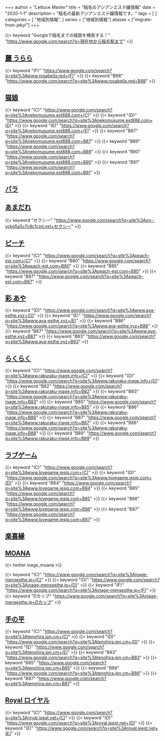 +++
author = "Lettuce Master"
title = "稲毛のアジアンエステ嬢情報"
date = "2020-1-1"
description = "稲毛の最新アジアンエステ嬢情報です。"
tags = [
]
categories = [
    "地域別情報",
]
series = ["地域別情報"]
aliases = ["migrate-from-jekyl"]
+++

{{< keyword "Googleで稲毛までの経路を検索する！" "https://www.google.com/search?q=現在地から稲毛駅まで" >}}

## [麗 うらら](http://www.rosabella.red/)
{{< keyword "(F)" "https://www.google.com/search?q=site%3Awww.rosabella.red+(F)" >}} {{< keyword "B88" "https://www.google.com/search?q=site%3Awww.rosabella.red+B88" >}} 

## [猫娘](http://nekomusume.est888.com/)
{{< keyword "(C)" "https://www.google.com/search?q=site%3Anekomusume.est888.com+(C)" >}} {{< keyword "(D)" "https://www.google.com/search?q=site%3Anekomusume.est888.com+(D)" >}} {{< keyword "(E)" "https://www.google.com/search?q=site%3Anekomusume.est888.com+(E)" >}} {{< keyword "B87" "https://www.google.com/search?q=site%3Anekomusume.est888.com+B87" >}} {{< keyword "B89" "https://www.google.com/search?q=site%3Anekomusume.est888.com+B89" >}} {{< keyword "B90" "https://www.google.com/search?q=site%3Anekomusume.est888.com+B90" >}} {{< keyword "B91" "https://www.google.com/search?q=site%3Anekomusume.est888.com+B91" >}} 

## [バラ](http://es-come.net/bara/)


## [あまだれ](http://xn--vckg5a5c7c8c1czd.net/)
{{< keyword "セクシー" "https://www.google.com/search?q=site%3Axn--vckg5a5c7c8c1czd.net+セクシー" >}} 

## [ピーチ](http://peach-est.com/)
{{< keyword "(C)" "https://www.google.com/search?q=site%3Apeach-est.com+(C)" >}} {{< keyword "B80" "https://www.google.com/search?q=site%3Apeach-est.com+B80" >}} {{< keyword "B85" "https://www.google.com/search?q=site%3Apeach-est.com+B85" >}} {{< keyword "B87" "https://www.google.com/search?q=site%3Apeach-est.com+B87" >}} 

## [彩 あや](http://www.aya-esthe.xyz/)
{{< keyword "(D)" "https://www.google.com/search?q=site%3Awww.aya-esthe.xyz+(D)" >}} {{< keyword "(E)" "https://www.google.com/search?q=site%3Awww.aya-esthe.xyz+(E)" >}} {{< keyword "B86" "https://www.google.com/search?q=site%3Awww.aya-esthe.xyz+B86" >}} {{< keyword "B87" "https://www.google.com/search?q=site%3Awww.aya-esthe.xyz+B87" >}} {{< keyword "B93" "https://www.google.com/search?q=site%3Awww.aya-esthe.xyz+B93" >}} 

## [らくらく](http://www.rakuraku-inage.info/)
{{< keyword "(C)" "https://www.google.com/search?q=site%3Awww.rakuraku-inage.info+(C)" >}} {{< keyword "(D)" "https://www.google.com/search?q=site%3Awww.rakuraku-inage.info+(D)" >}} {{< keyword "B82" "https://www.google.com/search?q=site%3Awww.rakuraku-inage.info+B82" >}} {{< keyword "B83" "https://www.google.com/search?q=site%3Awww.rakuraku-inage.info+B83" >}} {{< keyword "B85" "https://www.google.com/search?q=site%3Awww.rakuraku-inage.info+B85" >}} {{< keyword "B86" "https://www.google.com/search?q=site%3Awww.rakuraku-inage.info+B86" >}} {{< keyword "B87" "https://www.google.com/search?q=site%3Awww.rakuraku-inage.info+B87" >}} {{< keyword "B88" "https://www.google.com/search?q=site%3Awww.rakuraku-inage.info+B88" >}} {{< keyword "B89" "https://www.google.com/search?q=site%3Awww.rakuraku-inage.info+B89" >}} 

## [ラブゲーム](http://www.lovegame.iesjp.com/)
{{< keyword "(C)" "https://www.google.com/search?q=site%3Awww.lovegame.iesjp.com+(C)" >}} {{< keyword "(D)" "https://www.google.com/search?q=site%3Awww.lovegame.iesjp.com+(D)" >}} {{< keyword "B84" "https://www.google.com/search?q=site%3Awww.lovegame.iesjp.com+B84" >}} {{< keyword "B85" "https://www.google.com/search?q=site%3Awww.lovegame.iesjp.com+B85" >}} {{< keyword "B86" "https://www.google.com/search?q=site%3Awww.lovegame.iesjp.com+B86" >}} {{< keyword "B87" "https://www.google.com/search?q=site%3Awww.lovegame.iesjp.com+B87" >}} 

## [楽喜縁](http://rakukien.este88.com/)


## [MOANA](https://inage-mensesthe.jp/)


{{< twitter inage_moana >}}

{{< keyword "(C)" "https://www.google.com/search?q=site%3Ainage-mensesthe.jp+(C)" >}} {{< keyword "(D)" "https://www.google.com/search?q=site%3Ainage-mensesthe.jp+(D)" >}} {{< keyword "(F)" "https://www.google.com/search?q=site%3Ainage-mensesthe.jp+(F)" >}} {{< keyword "Dカップ" "https://www.google.com/search?q=site%3Ainage-mensesthe.jp+Dカップ" >}} 

## [手の平](https://tenohira.jpn.cm/)
{{< keyword "(C)" "https://www.google.com/search?q=site%3Atenohira.jpn.cm+(C)" >}} {{< keyword "(D)" "https://www.google.com/search?q=site%3Atenohira.jpn.cm+(D)" >}} {{< keyword "(E)" "https://www.google.com/search?q=site%3Atenohira.jpn.cm+(E)" >}} {{< keyword "B83" "https://www.google.com/search?q=site%3Atenohira.jpn.cm+B83" >}} {{< keyword "B85" "https://www.google.com/search?q=site%3Atenohira.jpn.cm+B85" >}} {{< keyword "B86" "https://www.google.com/search?q=site%3Atenohira.jpn.cm+B86" >}} {{< keyword "B87" "https://www.google.com/search?q=site%3Atenohira.jpn.cm+B87" >}} 

## [Royal ロイヤル](http://royal.jpest.net/)
{{< keyword "(C)" "https://www.google.com/search?q=site%3Aroyal.jpest.net+(C)" >}} {{< keyword "(D)" "https://www.google.com/search?q=site%3Aroyal.jpest.net+(D)" >}} {{< keyword "(E)" "https://www.google.com/search?q=site%3Aroyal.jpest.net+(E)" >}} 

